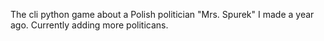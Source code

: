 The cli python game  about a Polish politician "Mrs. Spurek" I made a year ago. Currently adding more politicans.
